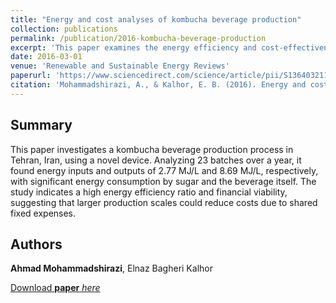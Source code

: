 ```yaml
---
title: "Energy and cost analyses of kombucha beverage production"
collection: publications
permalink: /publication/2016-kombucha-beverage-production
excerpt: 'This paper examines the energy efficiency and cost-effectiveness of kombucha beverage production using a newly developed device, highlighting the potential for scaling up production to optimize resource utilization and reduce expenses.'
date: 2016-03-01
venue: 'Renewable and Sustainable Energy Reviews'
paperurl: 'https://www.sciencedirect.com/science/article/pii/S1364032115012745'
citation: 'Mohammadshirazi, A., & Kalhor, E. B. (2016). Energy and cost analyses of kombucha beverage production. Renewable and Sustainable Energy Reviews, 55, 668-673.'
---
```


## Summary
This paper investigates a kombucha beverage production process in Tehran, Iran, using a novel device. Analyzing 23 batches over a year, it found energy inputs and outputs of 2.77 MJ/L and 8.69 MJ/L, respectively, with significant energy consumption by sugar and the beverage itself. The study indicates a high energy efficiency ratio and financial viability, suggesting that larger production scales could reduce costs due to shared fixed expenses.



## Authors 
__Ahmad Mohammadshirazi__, Elnaz Bagheri Kalhor



[Download __paper__ _here_](http://ahmad-shirazi.github.io/files/kombucha.pdf)

